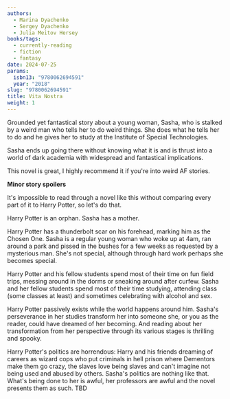 ```yaml
---
authors:
  - Marina Dyachenko
  - Sergey Dyachenko
  - Julia Meitov Hersey
books/tags:
  - currently-reading
  - fiction
  - fantasy
date: 2024-07-25
params:
  isbn13: "9780062694591"
  year: "2018"
slug: "9780062694591"
title: Vita Nostra
weight: 1
---
```


Grounded yet fantastical story about a young woman, Sasha, who is stalked by a weird man who tells her to do weird things. She does what he tells her to do and he gives her to study at the Institute of Special Technologies.

Sasha ends up going there without knowing what it is and is thrust into a world of dark academia with widespread and fantastical implications. 

<!--more-->

This novel is great, I highly recommend it if you're into weird AF stories.

**Minor story spoilers**

It's impossible to read through a novel like this without comparing every part of it to Harry Potter, so let's do that.

Harry Potter is an orphan. Sasha has a mother.

Harry Potter has a thunderbolt scar on his forehead, marking him as the Chosen One. Sasha is a regular young woman who woke up at 4am, ran around a park and pissed in the bushes for a few weeks as requested by a mysterious man. She's not special, although through hard work perhaps she becomes special.

Harry Potter and his fellow students spend most of their time on fun field trips, messing around in the dorms or sneaking around after curfew. Sasha and her fellow students spend most of their time studying, attending class (some classes at least) and sometimes celebrating with alcohol and sex.

Harry Potter passively exists while the world happens around him. Sasha's perseverance in her studies transform her into someone she, or you as the reader, could have dreamed of her becoming. And reading about her transformation from her perspective through its various stages is thrilling and spooky.

Harry Potter's politics are horrendous: Harry and his friends dreaming of careers as wizard cops who put criminals in hell prison where Dementors make them go crazy, the slaves love being slaves and can't imagine not being used and abused by others. Sasha's politics are nothing like that. What's being done to her is awful, her professors are awful and the novel presents them as such. TBD